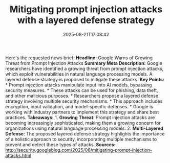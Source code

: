 ﻿---
title: "Mitigating prompt injection attacks with a layered defense strategy"
date: "2025-08-21T17:08:42"
category: "Markets"
summary: ""
slug: "mitigating prompt injection attacks with a layered defense s"
source_urls:
  - "http://security.googleblog.com/2025/06/mitigating-prompt-injection-attacks.html"
seo:
  title: "Mitigating prompt injection attacks with a layered defense strategy | Hash n Hedge"
  description: ""
  keywords: ["news", "markets", "brief"]
---
Here's the requested news brief:  **Headline:** Google Warns of Growing Threat from Prompt Injection Attacks  **Summary Meta Description:** Google researchers have identified a growing threat from prompt injection attacks, which exploit vulnerabilities in natural language processing models. A layered defense strategy is proposed to mitigate these attacks.  **Key Points:**  * Prompt injection attacks manipulate input into AI models, bypassing security measures. * These attacks can be used for phishing, data theft, and other malicious purposes. * Researchers propose a layered defense strategy involving multiple security mechanisms. * This approach includes encryption, input validation, and model-specific defenses. * Google is working with industry partners to implement this strategy and share best practices.  **Takeaways:**  1. **Growing Threat**: Prompt injection attacks are becoming increasingly sophisticated, making them a growing concern for organizations using natural language processing models. 2. **Multi-Layered Defense**: The proposed layered defense strategy highlights the importance of a holistic approach to security, incorporating multiple mechanisms to prevent and detect these types of attacks.  **Sources:** http://security.googleblog.com/2025/06/mitigating-prompt-injection-attacks.html 
